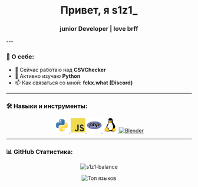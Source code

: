 <h1 align="center">Привет, я s1z1_</h1>
<h3 align="center">junior Developer | love brff</h3>
---

### 🚀 О себе:

- 🔭 Сейчас работаю над **CSVChecker**  
- 🌱 Активно изучаю **Python**  
- 📫 Как связаться со мной: **fckx.what (Discord)**  

---

### 🛠️ Навыки и инструменты:
<p align="center">
  <a href="https://www.python.org" target="_blank" rel="noreferrer">
    <img src="https://raw.githubusercontent.com/devicons/devicon/master/icons/python/python-original.svg" alt="Python" width="40" height="40"/>
  </a>
  <a href="https://developer.mozilla.org/en-US/docs/Web/JavaScript" target="_blank" rel="noreferrer">
    <img src="https://raw.githubusercontent.com/devicons/devicon/master/icons/javascript/javascript-original.svg" alt="JavaScript" width="40" height="40"/>
  </a>
  <a href="https://www.php.net" target="_blank" rel="noreferrer">
    <img src="https://raw.githubusercontent.com/devicons/devicon/master/icons/php/php-original.svg" alt="PHP" width="40" height="40"/>
  </a>
  <a href="https://www.linux.org/" target="_blank" rel="noreferrer">
    <img src="https://raw.githubusercontent.com/devicons/devicon/master/icons/linux/linux-original.svg" alt="Linux" width="40" height="40"/>
  </a>
  <a href="https://www.blender.org/" target="_blank" rel="noreferrer">
    <img src="https://download.blender.org/branding/community/blender_community_badge_white.svg" alt="Blender" width="40" height="40"/>
  </a>
</p>

---

### 📊 GitHub Статистика:

<p align="center">
  <img src="https://github-readme-stats.vercel.app/api?username=s1z1-balance&show_icons=true&theme=radical&locale=ru" alt="s1z1-balance" />
</p>

<p align="center">
  <img src="https://github-readme-stats.vercel.app/api/top-langs/?username=s1z1-balance&layout=compact&theme=radical" alt="Топ языков" />
</p>
